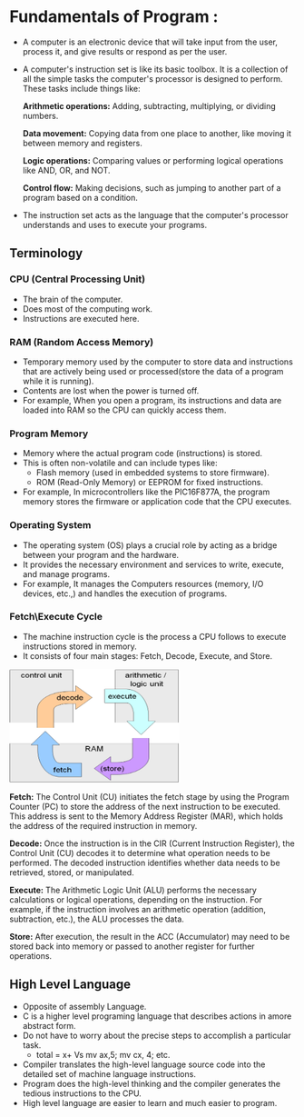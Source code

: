 # Fundamentals of Program :

* A computer is an electronic device that will take input from the user, process it, and give results or respond as per the user. 
* A computer's instruction set is like its basic toolbox. It is a collection of all the simple tasks the computer's processor is designed to perform. These tasks include things like:

    **Arithmetic operations:** Adding, subtracting, multiplying, or dividing numbers.
    
    **Data movement:** Copying data from one place to another, like moving it between memory and registers.
    
    **Logic operations:** Comparing values or performing logical operations like AND, OR, and NOT.

    **Control flow:** Making decisions, such as jumping to another part of a program based on a condition.
* The instruction set acts as the language that the computer's processor understands and uses to execute your programs.

## Terminology

### **CPU (Central Processing Unit)**
    
* The brain of the computer.
* Does most of the computing work.
* Instructions are executed here.

### **RAM (Random Access Memory)**

* Temporary memory used by the computer to store data and instructions that are actively being used or processed(store the data of a program while it is running).
* Contents are lost when the power is turned off.
* For example, When you open a program, its instructions and data are loaded into RAM so the CPU can quickly access them.

### **Program Memory**

* Memory where the actual program code (instructions) is stored.
* This is often non-volatile and can include types like:
    * Flash memory (used in embedded systems to store firmware).
    * ROM (Read-Only Memory) or EEPROM for fixed instructions.
* For example, In microcontrollers like the PIC16F877A, the program memory stores the firmware or application code that the CPU executes.

### **Operating System**

* The operating system (OS) plays a crucial role by acting as a bridge between your program and the hardware. 
* It provides the necessary environment and services to write, execute, and manage programs. 
* For example, It manages the Computers resources (memory, I/O devices, etc.,) and handles the execution of programs.

### **Fetch\Execute Cycle**

* The machine instruction cycle is the process a CPU follows to execute instructions stored in memory. 
* It consists of four main stages: Fetch, Decode, Execute, and Store.
<img alt="Fetch_execute_Cycle" src="Images\Fetch_execute_cycle.png" width="300" height="200"/>

  **Fetch:** The Control Unit (CU) initiates the fetch stage by using the Program Counter (PC) to store the address of the next instruction to be executed. This address is sent to the Memory Address Register (MAR), which holds the address of the required instruction in memory.

  **Decode:** Once the instruction is in the CIR (Current Instruction Register), the Control Unit (CU) decodes it to determine what operation needs to be performed. The decoded instruction identifies whether data needs to be retrieved, stored, or manipulated.

  **Execute:** The Arithmetic Logic Unit (ALU) performs the necessary calculations or logical operations, depending on the instruction. For example, if the instruction involves an arithmetic operation (addition, subtraction, etc.), the ALU processes the data.

  **Store:** After execution, the result in the ACC (Accumulator) may need to be stored back into memory or passed to another register for further operations.

## High Level Language

* Opposite of assembly Language.
* C is a higher level programing language that describes actions in amore abstract form.
* Do not have to worry about the precise steps to accomplish a particular task.
    * total = x+ Vs mv ax,5; mv cx, 4; etc.
* Compiler translates the high-level language source code into the detailed set of machine language instructions.
* Program does the high-level thinking and the compiler generates the tedious instructions to the CPU.
* High level language are easier to learn and much easier to program.
